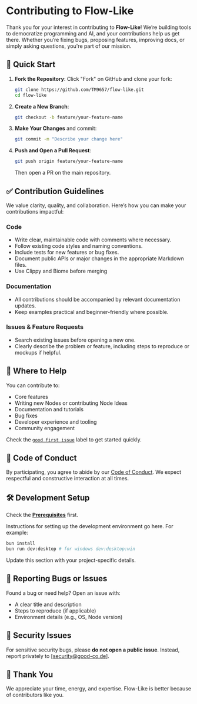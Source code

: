 # Contributing to Flow-Like

Thank you for your interest in contributing to **Flow-Like**! We’re building tools to democratize programming and AI, and your contributions help us get there. Whether you’re fixing bugs, proposing features, improving docs, or simply asking questions, you're part of our mission.

## 📌 Quick Start

1. **Fork the Repository**: Click "Fork" on GitHub and clone your fork:

   ```bash
   git clone https://github.com/TM9657/flow-like.git
   cd flow-like
   ```

2. **Create a New Branch**:

   ```bash
   git checkout -b feature/your-feature-name
   ```

3. **Make Your Changes** and commit:

   ```bash
   git commit -m "Describe your change here"
   ```

4. **Push and Open a Pull Request**:

   ```bash
   git push origin feature/your-feature-name
   ```

   Then open a PR on the main repository.

## ✅ Contribution Guidelines

We value clarity, quality, and collaboration. Here’s how you can make your contributions impactful:

### Code

* Write clear, maintainable code with comments where necessary.
* Follow existing code styles and naming conventions.
* Include tests for new features or bug fixes.
* Document public APIs or major changes in the appropriate Markdown files.
* Use Clippy and Biome before merging

### Documentation

* All contributions should be accompanied by relevant documentation updates.
* Keep examples practical and beginner-friendly where possible.

### Issues & Feature Requests

* Search existing issues before opening a new one.
* Clearly describe the problem or feature, including steps to reproduce or mockups if helpful.

## 🧭 Where to Help

You can contribute to:

* Core features
* Writing new Nodes or contributing Node Ideas
* Documentation and tutorials
* Bug fixes
* Developer experience and tooling
* Community engagement

Check the [`good first issue`](https://github.com/TM9657/flow-like/issues?q=is%3Aissue+is%3Aopen+label%3A%22good+first+issue%22) label to get started quickly.

## 🤝 Code of Conduct

By participating, you agree to abide by our [Code of Conduct](./CODE_OF_CONDUCT.md). We expect respectful and constructive interaction at all times.

## 🛠 Development Setup

Check the **[Prerequisites](https://docs.flow-like.com/contributing/getting-started/)** first.

Instructions for setting up the development environment go here. For example:

```bash
bun install
bun run dev:desktop # for windows dev:desktop:win
```

Update this section with your project-specific details.

## 📨 Reporting Bugs or Issues

Found a bug or need help? Open an issue with:

* A clear title and description
* Steps to reproduce (if applicable)
* Environment details (e.g., OS, Node version)

## 🔐 Security Issues

For sensitive security bugs, please **do not open a public issue**. Instead, report privately to \[[security@good-co.de](mailto:security@good-co.de)].

## 🙌 Thank You

We appreciate your time, energy, and expertise. Flow-Like is better because of contributors like you.
